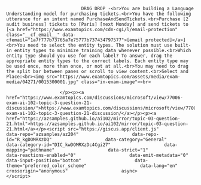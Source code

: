 <p class="card-text">
							
								DRAG DROP -<br>You are building a Language Understanding model for purchasing tickets.<br>You have the following utterance for an intent named PurchaseAndSendTickets.<br>Purchase [2 audit business] tickets to [Paris] [next Monday] and send tickets to [<a href="https://www.examtopics.com/cdn-cgi/l/email-protection" class="__cf_email__" data-cfemail="1a7f777b73765a7e75777b737434797577">[email protected]</a>]<br>You need to select the entity types. The solution must use built-in entity types to minimize training data whenever possible.<br>Which entity type should you use for each label? To answer, drag the appropriate entity types to the correct labels. Each entity type may be used once, more than once, or not at all.<br>You may need to drag the split bar between panes or scroll to view content.<br>Select and Place:<br><img src="https://www.examtopics.com/assets/media/exam-media/04271/0015300001.jpg" class="in-exam-image"><br>
							
						</p><p><a href="https://www.examtopics.com/discussions/microsoft/view/77006-exam-ai-102-topic-3-question-21-discussion/">https://www.examtopics.com/discussions/microsoft/view/77006-exam-ai-102-topic-3-question-21-discussion/</a></p><p><a href="https://azsamples.github.io/ai102/mirror/topic-03-question-21.html">https://azsamples.github.io/ai102/mirror/topic-03-question-21.html</a></p><script src="https://giscus.app/client.js"                    data-repo="azsamples/az204"                    data-repo-id="R_kgDOMRXzDQ"                    data-category="General"                    data-category-id="DIC_kwDOMRXzDc4Cgi27"                    data-mapping="pathname"                    data-strict="1"                    data-reactions-enabled="0"                    data-emit-metadata="0"                    data-input-position="bottom"                    data-theme="preferred_color_scheme"                    data-lang="en"                    crossorigin="anonymous"                    async>                    </script>